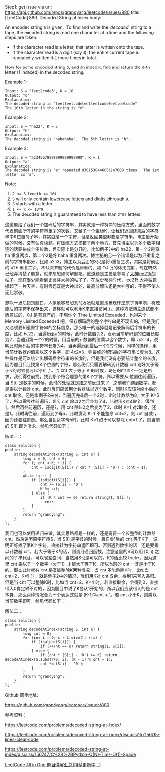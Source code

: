 Step1: get issue via url: https://api.github.com/repos/grandyang/leetcode/issues/880 
 title:[LeetCode] 880. Decoded String at Index 
 body:  
   
  
An encoded string `S` is given.  To find and write the  _decoded_  string to a tape, the encoded string is read one character at a time and the following steps are taken:

  * If the character read is a letter, that letter is written onto the tape.
  * If the character read is a digit (say `d`), the entire current tape is repeatedly written `d-1` more times in total.



Now for some encoded string `S`, and an index `K`, find and return the `K`-th letter (1 indexed) in the decoded string.

Example 1:
    
    
    Input: S = "leet2code3", K = 10
    Output: "o"
    Explanation:
    The decoded string is "leetleetcodeleetleetcodeleetleetcode".
    The 10th letter in the string is "o".

Example 2:
    
    
    Input: S = "ha22", K = 5
    Output: "h"
    Explanation:
    The decoded string is "hahahaha".  The 5th letter is "h".

Example 3:
    
    
    Input: S = "a2345678999999999999999", K = 1
    Output: "a"
    Explanation:
    The decoded string is "a" repeated 8301530446056247680 times.  The 1st letter is "a".

Note:

  1. `2 <= S.length <= 100`
  2. `S` will only contain lowercase letters and digits `2`through `9`.
  3. `S` starts with a letter.
  4. `1 <= K <= 10^9`
  5. The decoded string is guaranteed to have less than `2^63` letters.



  
  
这道题给了我们一个加码后的字符串，其实就是一种特殊的压缩方式，里面的数字代表前面所有的字符串重复的次数，又给了一个坐标K，让我们返回还原后的字符串中K位置的子串，其实就是一个字符，但是返回类型非要是字符串。博主最开始做的时候，没有认真读题，将压缩方式搞错了两个地方，首先博主以为多个数字相连的话要拼成个多位数，但实际上是分开的，比如例子2中的 ha22，第一个2是将 ha 重复两次，第二个2是将 haha 重复两次。博主犯的另一个错误是以为只重复之前的字符串部分，比如 a2b3，博主以为后面的3只是将b重复三次，其实是将前面的 a2b 重复三次。不认真审题的代价是惨重的，被 OJ 批的体无完肤。现在既然已经弄清楚了题意，就来想想如何解题吧。这道题是主要是参考了[大神lee215的帖子](https://leetcode.com/problems/decoded-string-at-index/discuss/156747/C%2B%2BPython-O\(N\)-Time-O\(1\)-Space)，现在很少能看到史蒂芬大神的帖子了，在后史蒂芬时代，lee215 大神独自撑起了一片天空，有时候题既是大神出的，最高分解法还是大神写的，不得不使人无比崇敬。

怒吹一波后回到题目，大家最容易想到的方法就是直接按规律还原字符串呗，将还原后的字符串保存出来，这样就可以利用K来直接访问了。这种方法博主连试都不愿意试的，OJ 是有尊严的，不甩你个 Time Limited Exceeded，也得来个 Memory Limited Exceeded 吧。保存解码后的整个字符串是不现实的，但是我们又必须要知道原字符串的坐标信息，那么唯一的选择就是记录解码后字符串的长度，比如 ha22，当遍历到a的时候，此时计数器为2，表示当前解码到的位置长度为2，当遇到第一个2的时候，用当前的计数器的值乘以这个数字，即 2x2=4，说明此时解码后的字符串长度为4，当再遍历到最后一个2的时候，同样的操作，用当前计数器的值乘以这个数字，即 4x2=8，则最终的解码后的字符串长度为8。这种操作是可以统计出解码后字符串的长度的，但是我们没有必要统计整个的长度，因为题目只让找第K个位置的字符，那么我们只需要解码到计数器 cnt 刚好大于等于K的时候就可以停止了。当 cnt 大于等于 K 的时候，现在的i位置不一定是所求，我们得往前找，找到那个符合题意的第K个字符。所以需要从i位置往前遍历，当 S[i] 是数字的时候，此时的处理就是跟之前反过来了，之前我们遇到数字，都是乘以计数器 cnt，此时我们应该用计数器除以这个数字，同时K应该对缩小后的 cnt 取余。还是拿例子2来说，当遍历完最后一个2时，此时计数器为8，大于 K=5 了，所以需要往前遍历，那么 cnt 除以2之后变为了4，此时用K对4取余，得到1。然后再往前遍历，还是2，用 cnt 除以2之后变为了2，此时 K=1 对2取余，还是1。此时再往前，遍历到字母a，此时发现 K=1 不能整除 cnt=2，则 cnt 自减1，因为还要往前走。那么当到达字母h时，此时 K=1 终于可以整除 cnt=1 了，则当前的 S[i] 即为所求，参见代码如下：

  
  
解法一：
    
    
    class Solution {
    public:
        string decodeAtIndex(string S, int K) {
            long i = 0, cnt = 0;
            for (; cnt < K; ++i) {
                cnt = isdigit(S[i]) ? cnt * (S[i] - '0') : (cnt + 1);
            }
            while (i--) {
                if (isdigit(S[i])) {
                    cnt /= (S[i] - '0');
                    K %= cnt;
                } else {
                    if (K % cnt == 0) return string(1, S[i]);
                    --cnt;
                }
            }
            return "grandyang";
        }
    };

  
  
我们也可以使用递归来做，其实思路都是一样的，还是需要一个长整型的计数器 cnt，然后遍历原字符串S，当 S[i] 是字母的时候，且自增1后的 cnt 等于K了，说明正好找了第K个字符，直接转为字符串返回即可。否则遇到数字的话，还是要乘以计数器 cnt，若大于等于K的话，则调用递归函数，注意这里的S可以用 [0, i) 之间的子串代替，可以省些空间，当然用S也是可以的。K的话比较 tricky，因为这里 cnt 乘以了一个数字（大于1）才能大于等于K，所以当前的 cnt 一定是小于K的，那么此时就有 cnt 是否能整除K两种情况，当 cnt 不能整除K时，比如当 cnt=2，K=5 时，就是例子2中的情况，我们用K对 cnt 取余，得到1来带入递归。但是当 cnt 可以整除K时，比如当 cnt=2，K=4 时，若直接取余，会得到0，直接带入0肯定时不对的，因为题目中说了K是从1开始的，所以我们应该带入的是 cnt 本身，那么两种情况合为一个表达式就是 (K-1)%cnt + 1。若 cnt 小于K，则乘以当前数字即可，参见代码如下：

  
  
解法二：
    
    
    class Solution {
    public:
        string decodeAtIndex(string S, int K) {
            long cnt = 0;
            for (int i = 0; i < S.size(); ++i) {
                if (isalpha(S[i])) {
                    if (++cnt == K) return string(1, S[i]);
                } else {
                    if (cnt * (S[i] - '0') >= K) return decodeAtIndex(S.substr(0, i), (K - 1) % cnt + 1);
                    cnt *= (S[i] - '0');
                }
            }
            return "grandyang";
        }
    };

  
  
Github 同步地址:

<https://github.com/grandyang/leetcode/issues/880>

  
  
参考资料：

<https://leetcode.com/problems/decoded-string-at-index/>

<https://leetcode.com/problems/decoded-string-at-index/discuss/157156/15-lines-clear-code>

<https://leetcode.com/problems/decoded-string-at-index/discuss/156747/C%2B%2BPython-O(N)-Time-O(1)-Space>

  
  
[LeetCode All in One 题目讲解汇总(持续更新中...)](https://www.cnblogs.com/grandyang/p/4606334.html)
